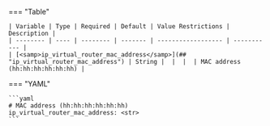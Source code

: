 <!--
  ~ Copyright (c) 2024 Arista Networks, Inc.
  ~ Use of this source code is governed by the Apache License 2.0
  ~ that can be found in the LICENSE file.
  -->
=== "Table"

    | Variable | Type | Required | Default | Value Restrictions | Description |
    | -------- | ---- | -------- | ------- | ------------------ | ----------- |
    | [<samp>ip_virtual_router_mac_address</samp>](## "ip_virtual_router_mac_address") | String |  |  |  | MAC address (hh:hh:hh:hh:hh:hh) |

=== "YAML"

    ```yaml
    # MAC address (hh:hh:hh:hh:hh:hh)
    ip_virtual_router_mac_address: <str>
    ```
